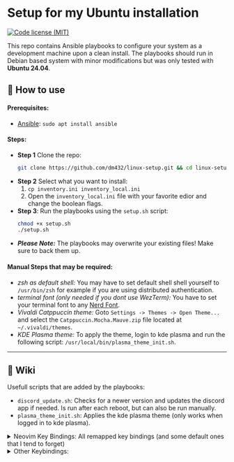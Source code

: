 # Setup for my Ubuntu installation 
[![Code license (MIT)](https://img.shields.io/badge/License-MIT-yellow.svg)](https://github.com/dm432/post-install/blob/master/LICENSE)

This repo contains Ansible playbooks to configure your system as a development machine upon a clean install. The playbooks should run in Debian based system with minor modifications but was only tested with __Ubuntu 24.04__.

## 🔧 How to use
#### Prerequisites:
- [Ansible](https://github.com/ansible/ansible): `sudo apt install ansible`

#### Steps:
- **Step 1** Clone the repo:
  ```bash
  git clone https://github.com/dm432/linux-setup.git && cd linux-setup
  ```
- **Step 2** Select what you want to install: 
    1. `cp inventory.ini inventory_local.ini` 
    2. Open the `inventory_local.ini` file with your favorite edior and change the boolean flags.
- **Step 3**: Run the playbooks using the `setup.sh` script:
  ```bash
  chmod +x setup.sh
  ./setup.sh
  ```
- **_Please Note:_** The playbooks may overwrite your existing files! Make sure to back them up.

#### Manual Steps that may be required:
- _zsh as default shell:_ You may have to set default shell shell yourself to `/usr/bin/zsh` for example if you are using distributed authentication.
- _terminal font (only needed if you dont use WezTerm):_ You have to set your terminal font to any [Nerd Font](https://www.nerdfonts.com/).
- _Vivaldi Catppuccin theme:_ Goto `Settings -> Themes -> Open Theme...` and select the `Catppuccin.Mocha.Mauve.zip` file located at `~/.vivaldi/themes`.
- _KDE Plasma theme:_ To apply the theme, login to kde plasma and run the following script: `/usr/local/bin/plasma_theme_init.sh`.

---

## 📖 Wiki
Usefull scripts that are added by the playbooks:
  - `discord_update.sh`: Checks for a newer version and updates the discord app if needed. Is run after each reboot, but can also be run manually.
  - `plasma_theme_init.sh`: Applies the kde plasma theme (only works when logged in to kde plasma).

<details>
  <summary>Neovim Key Bindings: All remapped key bindings (and some default ones that I tend to forget)</summary>

  | Action                                                    | Key            |
  | --------------------------------------------------------- |--------------  |
  | Exit insert mode                                          | `jk`           |
  | Vertical split                                            | `Leader + i`   |
  | Horizontal split                                          | `Leader + u`   |
  | *Clear* Search Highlight                                  | `Space + c`    |
  | *Project View*: Open                                      | `Space + pv`   |
  | *Project View*: Create file                               | `%`            |
  | *Project View*: Create folder                             | `d`            |
  | Find file in project (*Project Find*)                     | `Space + pf`   |
  | Find file in git repository                               | `Ctrl + p`     |
  | Search for word under cursor in project files             | `Space + pws`  |
  | Search for Word under cursor in project files             | `Space + pWs`  |
  | Search text in project files (*Project Search*)           | `Space + ps`   |
  | Search for neovim help tags (*Vim Help*)                  | `Space + vh`   |
  | Autocomplete: Open                                        | `Ctrl + Space` |
  | Autocomplete: Previous                                    | `Ctrl + p`     |
  | Autocomplete: Next                                        | `Ctrl + n`     |
  | Autocomplete: Confirm                                     | `Ctrl + y`     |
  | Undo Tree: Toggle menu                                    | `Space + r`    |
  | *Harpoon*: Toggle quick menu                              | `Space + h`    |
  | Harpoon: Add file                                         | `Space + a`    |
  | Harpoon: Jump to file 1                                   | `Ctrl + a`     |
  | Harpoon: Jump to file 2                                   | `Ctrl + s`     |
  | Harpoon: Jump to file 3                                   | `Ctrl + d`     |
  | Harpoon: Jump to file 4                                   | `Ctrl + f`     |
  | Fugitive: *Git* status                                    | `Space + g`    |
  | lsp: *Goto Definition*                                    | `gd`           |
  | lsp: Open hover window                                    | `K`            |
  | lsp: *Rename*                                             | `Space + lrn`  |
  | lsp: *Code action*                                        | `Space + lca`  |
  | lsp: *Open references*                                    | `Space + lor`  |
  | lsp: *Open floating* window                               | `Space + lof`  |
  | List *buffers*                                            | `Space + b`    |
  | *Next* buffer                                             | `Ctrl + n`     |
  | Previous buffer                                           | `Ctrl + m`     |
  | Conform: Trigger formatting                               | `Space + l`    |
  | Open Mason menu                                           | `:Mason`       |

</details>

<details>
  <summary>Other Keybindings:</summary>

  | Action                                                    | Key              |
  | --------------------------------------------------------- |------------------|
  | WezTerm: Toogle fullscreen                                | `Ctrl + f`       |
  | WezTerm: Open Emoji picker                                | `Ctrl +  U`       |
  | Tmux: Leader key                                          | `Ctrl + Space`   |
  | Tmux: Vertical split                                      | `Leader + i`     |
  | Tmux: Horizontal split                                    | `Leader + u`     |
  | Tmux/Neovim: Navigate between windows                     | `Ctrl + h/j/k/l` |
  | Tmux: Create window                                       | `Leader + c`     |
  | Tmux: *Next* window                                       | `Leader + n`     |
  | Tmux: Previous window                                     | `Leader + m`     |
 
</details>
 
